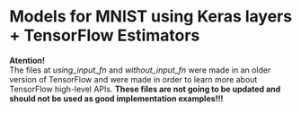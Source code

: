 # Models for MNIST using Keras layers + TensorFlow Estimators


**Atention!**  
The files at *using_input_fn* and *without_input_fn* were made in an older version
of TensorFlow and were made in order to learn more about TensorFlow high-level APIs.
**These files are not going to be updated and should not be used as good implementation examples!!!**
